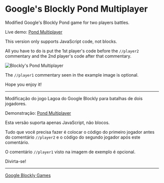 # Google's Blockly Pond Multiplayer

Modified Google's Blockly Pond game for two players battles.

Live demo: [Pond Multiplayer](https://guest42c.github.io/blockly-games-pond-multiplayer/pond-duck.html)

This version only supports JavaScript code, not blocks.

All you have to do is put the 1st player's code before the `//player2` commentary and the 2nd player's code after that commentary.

![Blockly's Pond Multiplayer](https://guest42c.github.io/blockly-games-pond-multiplayer/blob/master/pond-multiplayer.png?raw=true)

The `//player1` commentary seen in the example image is optional.

Hope you enjoy it!

---

Modificação do jogo Lagoa do Google Blockly para batalhas de dois jogadores.

Demonstração: [Pond Multiplayer](https://guest42c.github.io/blockly-games-pond-multiplayer/pond-duck.html)

Esta versão suporta apenas JavaScript, não blocos.

Tudo que você precisa fazer é colocar o código do primeiro jogador antes do comentário `//player2` e o código do segundo jogador após este comentário.

O comentário `//player1` visto na imagem de exemplo é opcional.

Divirta-se!

---

[Google Blockly Games](https://developers.google.com/blockly/) 
